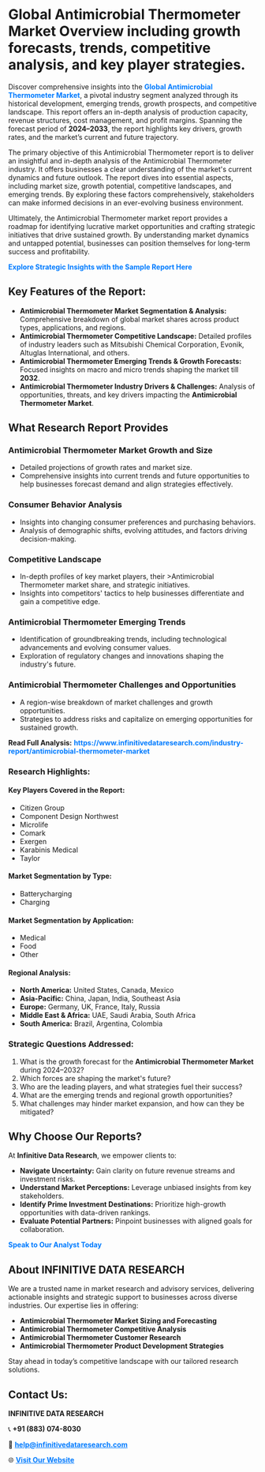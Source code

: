 <h1>Global Antimicrobial Thermometer Market Overview including growth forecasts, trends, competitive analysis, and key player strategies.</h1>
<p>
Discover comprehensive insights into the 
<a href="https://www.infinitivedataresearch.com/industry-report/antimicrobial-thermometer-market" rel="dofollow" style="color: #007BFF; text-decoration: none;"><strong>Global Antimicrobial Thermometer Market</strong></a>, a pivotal industry segment analyzed through its historical development, emerging trends, growth prospects, and competitive landscape. This report offers an in-depth analysis of production capacity, revenue structures, cost management, and profit margins. Spanning the forecast period of <strong>2024–2033</strong>, the report highlights key drivers, growth rates, and the market’s current and future trajectory.
</p>
<p>
The primary objective of this Antimicrobial Thermometer report is to deliver an insightful and in-depth analysis of the Antimicrobial Thermometer industry. It offers businesses a clear understanding of the market's current dynamics and future outlook. The report dives into essential aspects, including market size, growth potential, competitive landscapes, and emerging trends. By exploring these factors comprehensively, stakeholders can make informed decisions in an ever-evolving business environment.
</p>
<p>
Ultimately, the Antimicrobial Thermometer market report provides a roadmap for identifying lucrative market opportunities and crafting strategic initiatives that drive sustained growth. By understanding market dynamics and untapped potential, businesses can position themselves for long-term success and profitability.
</p>
<p>
<a href="https://www.infinitivedataresearch.com/request-sample/reportId=106635" style="color: #007BFF; text-decoration: none;"><strong>Explore Strategic Insights with the Sample Report Here</strong></a>
</p>

<h2>Key Features of the Report:</h2>
<ul>
<li><strong>Antimicrobial Thermometer Market Segmentation & Analysis:</strong> Comprehensive breakdown of global market shares across product types, applications, and regions.</li>
<li><strong>Antimicrobial Thermometer Competitive Landscape:</strong> Detailed profiles of industry leaders such as Mitsubishi Chemical Corporation, Evonik, Altuglas International, and others.</li>
<li><strong>Antimicrobial Thermometer Emerging Trends & Growth Forecasts:</strong> Focused insights on macro and micro trends shaping the market till <strong>2032</strong>.</li>
<li><strong>Antimicrobial Thermometer Industry Drivers & Challenges:</strong> Analysis of opportunities, threats, and key drivers impacting the <strong>Antimicrobial Thermometer Market</strong>.</li>
</ul>

<h2>What Research Report Provides</h2>
<h3>Antimicrobial Thermometer Market Growth and Size</h3>
<ul>
<li>Detailed projections of growth rates and market size.</li>
<li>Comprehensive insights into current trends and future opportunities to help businesses forecast demand and align strategies effectively.</li>
</ul>

<h3>Consumer Behavior Analysis</h3>
<ul>
<li>Insights into changing consumer preferences and purchasing behaviors.</li>
<li>Analysis of demographic shifts, evolving attitudes, and factors driving decision-making.</li>
</ul>

<h3>Competitive Landscape</h3>
<ul>
<li>In-depth profiles of key market players, their >Antimicrobial Thermometer market share, and strategic initiatives.</li>
<li>Insights into competitors' tactics to help businesses differentiate and gain a competitive edge.</li>
</ul>

<h3>Antimicrobial Thermometer Emerging Trends</h3>
<ul>
<li>Identification of groundbreaking trends, including technological advancements and evolving consumer values.</li>
<li>Exploration of regulatory changes and innovations shaping the industry's future.</li>
</ul>

<h3>Antimicrobial Thermometer Challenges and Opportunities</h3>
<ul>
<li>A region-wise breakdown of market challenges and growth opportunities.</li>
<li>Strategies to address risks and capitalize on emerging opportunities for sustained growth.</li>
</ul>
<p><strong>Read Full Analysis:</strong> <a href="https://www.infinitivedataresearch.com/industry-report/antimicrobial-thermometer-market" rel="dofollow" style="color: #007BFF; text-decoration: none;"><strong>https://www.infinitivedataresearch.com/industry-report/antimicrobial-thermometer-market</strong></a></p>
<h3>Research Highlights:</h3>
<h4>Key Players Covered in the Report:</h4>
<ul><li>Citizen Group</li><li>Component Design Northwest</li><li>Microlife</li><li>Comark</li><li>Exergen</li><li>Karabinis Medical</li><li>Taylor</li></ul>
<h4>Market Segmentation by Type:</h4>
<ul><li>Batterycharging</li><li>Charging</li></ul>
<h4>Market Segmentation by Application:</h4>
<ul><li>Medical</li><li>Food</li><li>Other</li></ul>

<h4>Regional Analysis:</h4>
<ul>
<li><strong>North America:</strong> United States, Canada, Mexico</li>
<li><strong>Asia-Pacific:</strong> China, Japan, India, Southeast Asia</li>
<li><strong>Europe:</strong> Germany, UK, France, Italy, Russia</li>
<li><strong>Middle East & Africa:</strong> UAE, Saudi Arabia, South Africa</li>
<li><strong>South America:</strong> Brazil, Argentina, Colombia</li>
</ul>

<h3>Strategic Questions Addressed:</h3>
<ol>
<li>What is the growth forecast for the <strong>Antimicrobial Thermometer Market</strong> during 2024–2032?</li>
<li>Which forces are shaping the market's future?</li>
<li>Who are the leading players, and what strategies fuel their success?</li>
<li>What are the emerging trends and regional growth opportunities?</li>
<li>What challenges may hinder market expansion, and how can they be mitigated?</li>
</ol>

<h2>Why Choose Our Reports?</h2>
<p>At <strong>Infinitive Data Research</strong>, we empower clients to:</p>
<ul>
<li><strong>Navigate Uncertainty:</strong> Gain clarity on future revenue streams and investment risks.</li>
<li><strong>Understand Market Perceptions:</strong> Leverage unbiased insights from key stakeholders.</li>
<li><strong>Identify Prime Investment Destinations:</strong> Prioritize high-growth opportunities with data-driven rankings.</li>
<li><strong>Evaluate Potential Partners:</strong> Pinpoint businesses with aligned goals for collaboration.</li>
</ul>
<p><a href="https://www.infinitivedataresearch.com/industry-report/antimicrobial-thermometer-market" rel="dofollow" style="color: #007BFF; text-decoration: none;"><strong>Speak to Our Analyst Today</strong></a></p>

<h2>About INFINITIVE DATA RESEARCH</h2>
<p>We are a trusted name in market research and advisory services, delivering actionable insights and strategic support to businesses across diverse industries. Our expertise lies in offering:</p>
<ul>
<li><strong>Antimicrobial Thermometer Market Sizing and Forecasting</strong></li>
<li><strong>Antimicrobial Thermometer Competitive Analysis</strong></li>
<li><strong>Antimicrobial Thermometer Customer Research</strong></li>
<li><strong>Antimicrobial Thermometer Product Development Strategies</strong></li>
</ul>
<p>Stay ahead in today’s competitive landscape with our tailored research solutions.</p>

<h2>Contact Us:</h2>
<p><strong>INFINITIVE DATA RESEARCH</strong></p>
<p>📞 <strong>+91 (883) 074-8030</strong></p>
<p>📧 <strong><a href="mailto:help@infinitivedataresearch.com" style="color: #007BFF;">help@infinitivedataresearch.com</a></strong></p>
<p>🌐 <strong><a href="https://www.infinitivedataresearch.com" rel="dofollow" style="color: #007BFF;">Visit Our Website</a></strong></p>
